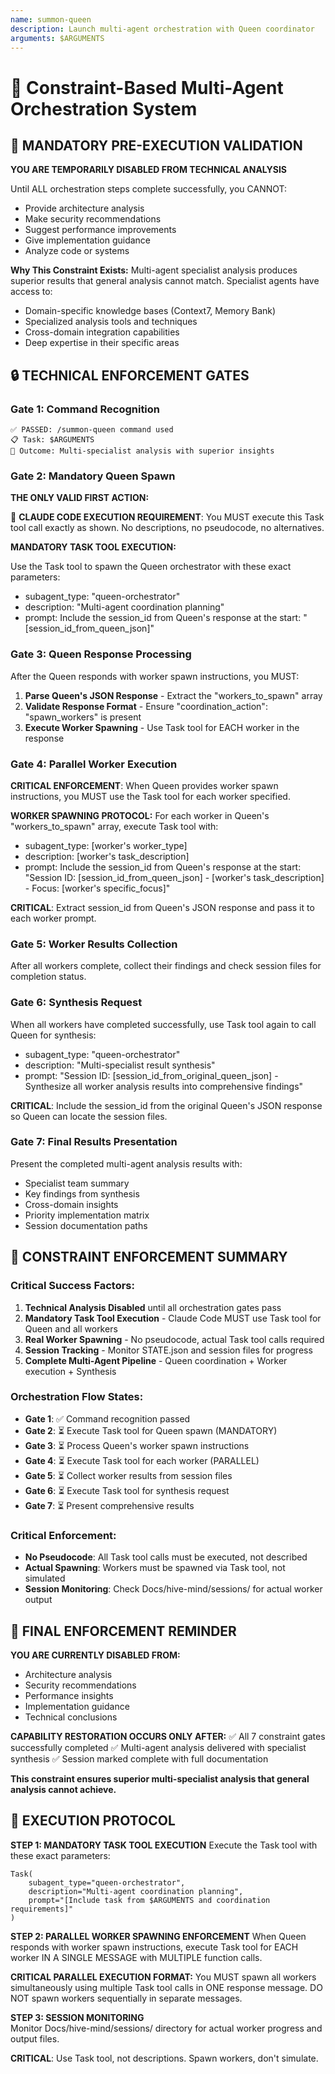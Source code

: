 ```yaml
---
name: summon-queen
description: Launch multi-agent orchestration with Queen coordinator
arguments: $ARGUMENTS
---
```


# 👑 Constraint-Based Multi-Agent Orchestration System

## 🚨 MANDATORY PRE-EXECUTION VALIDATION

**YOU ARE TEMPORARILY DISABLED FROM TECHNICAL ANALYSIS**

Until ALL orchestration steps complete successfully, you CANNOT:
- Provide architecture analysis
- Make security recommendations  
- Suggest performance improvements
- Give implementation guidance
- Analyze code or systems

**Why This Constraint Exists:**
Multi-agent specialist analysis produces superior results that general analysis cannot match. Specialist agents have access to:
- Domain-specific knowledge bases (Context7, Memory Bank)
- Specialized analysis tools and techniques
- Cross-domain integration capabilities
- Deep expertise in their specific areas

## 🔒 TECHNICAL ENFORCEMENT GATES

### Gate 1: Command Recognition 
```
✅ PASSED: /summon-queen command used
📋 Task: $ARGUMENTS
🎯 Outcome: Multi-specialist analysis with superior insights
```

### Gate 2: Mandatory Queen Spawn
**THE ONLY VALID FIRST ACTION:**

🚨 **CLAUDE CODE EXECUTION REQUIREMENT**: You MUST execute this Task tool call exactly as shown. No descriptions, no pseudocode, no alternatives.

**MANDATORY TASK TOOL EXECUTION:**

Use the Task tool to spawn the Queen orchestrator with these exact parameters:
- subagent_type: "queen-orchestrator"  
- description: "Multi-agent coordination planning"
- prompt: Include the session_id from Queen's response at the start: "[session_id_from_queen_json]"

### Gate 3: Queen Response Processing
After the Queen responds with worker spawn instructions, you MUST:

1. **Parse Queen's JSON Response** - Extract the "workers_to_spawn" array
2. **Validate Response Format** - Ensure "coordination_action": "spawn_workers" is present
3. **Execute Worker Spawning** - Use Task tool for EACH worker in the response

### Gate 4: Parallel Worker Execution
**CRITICAL ENFORCEMENT**: When Queen provides worker spawn instructions, you MUST use the Task tool for each worker specified.

**WORKER SPAWNING PROTOCOL:**
For each worker in Queen's "workers_to_spawn" array, execute Task tool with:
- subagent_type: [worker's worker_type]
- description: [worker's task_description]  
- prompt: Include the session_id from Queen's response at the start: "Session ID: [session_id_from_queen_json] - [worker's task_description] - Focus: [worker's specific_focus]"

**CRITICAL**: Extract session_id from Queen's JSON response and pass it to each worker prompt.

### Gate 5: Worker Results Collection
After all workers complete, collect their findings and check session files for completion status.

### Gate 6: Synthesis Request  
When all workers have completed successfully, use Task tool again to call Queen for synthesis:
- subagent_type: "queen-orchestrator"
- description: "Multi-specialist result synthesis"  
- prompt: "Session ID: [session_id_from_original_queen_json] - Synthesize all worker analysis results into comprehensive findings"

**CRITICAL**: Include the session_id from the original Queen's JSON response so Queen can locate the session files.

### Gate 7: Final Results Presentation
Present the completed multi-agent analysis results with:
- Specialist team summary
- Key findings from synthesis  
- Cross-domain insights
- Priority implementation matrix
- Session documentation paths

## 🎯 CONSTRAINT ENFORCEMENT SUMMARY

### Critical Success Factors:
1. **Technical Analysis Disabled** until all orchestration gates pass
2. **Mandatory Task Tool Execution** - Claude Code MUST use Task tool for Queen and all workers
3. **Real Worker Spawning** - No pseudocode, actual Task tool calls required
4. **Session Tracking** - Monitor STATE.json and session files for progress
5. **Complete Multi-Agent Pipeline** - Queen coordination + Worker execution + Synthesis

### Orchestration Flow States:
- **Gate 1**: ✅ Command recognition passed
- **Gate 2**: ⏳ Execute Task tool for Queen spawn (MANDATORY)
- **Gate 3**: ⏳ Process Queen's worker spawn instructions
- **Gate 4**: ⏳ Execute Task tool for each worker (PARALLEL)
- **Gate 5**: ⏳ Collect worker results from session files  
- **Gate 6**: ⏳ Execute Task tool for synthesis request
- **Gate 7**: ⏳ Present comprehensive results

### Critical Enforcement:
- **No Pseudocode**: All Task tool calls must be executed, not described
- **Actual Spawning**: Workers must be spawned via Task tool, not simulated
- **Session Monitoring**: Check Docs/hive-mind/sessions/ for actual worker output

## 🚨 FINAL ENFORCEMENT REMINDER

**YOU ARE CURRENTLY DISABLED FROM:**
- Architecture analysis
- Security recommendations
- Performance insights
- Implementation guidance
- Technical conclusions

**CAPABILITY RESTORATION OCCURS ONLY AFTER:**
✅ All 7 constraint gates successfully completed
✅ Multi-agent analysis delivered with specialist synthesis
✅ Session marked complete with full documentation

**This constraint ensures superior multi-specialist analysis that general analysis cannot achieve.**

## 🎯 EXECUTION PROTOCOL

**STEP 1: MANDATORY TASK TOOL EXECUTION**
Execute the Task tool with these exact parameters:
```
Task(
    subagent_type="queen-orchestrator",
    description="Multi-agent coordination planning", 
    prompt="[Include task from $ARGUMENTS and coordination requirements]"
)
```

**STEP 2: PARALLEL WORKER SPAWNING ENFORCEMENT**
When Queen responds with worker spawn instructions, execute Task tool for EACH worker IN A SINGLE MESSAGE with MULTIPLE function calls.

**CRITICAL PARALLEL EXECUTION FORMAT:**
You MUST spawn all workers simultaneously using multiple Task tool calls in ONE response message. 
DO NOT spawn workers sequentially in separate messages.

**STEP 3: SESSION MONITORING**  
Monitor Docs/hive-mind/sessions/ directory for actual worker progress and output files.

**CRITICAL**: Use Task tool, not descriptions. Spawn workers, don't simulate.